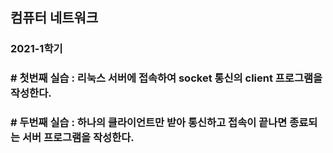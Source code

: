 ## 컴퓨터 네트워크

### 2021-1학기



### # 첫번째 실습 : 리눅스 서버에 접속하여 socket 통신의 client 프로그램을 작성한다.



### # 두번째 실습 : 하나의 클라이언트만 받아 통신하고 접속이 끝나면 종료되는 서버 프로그램을 작성한다.

